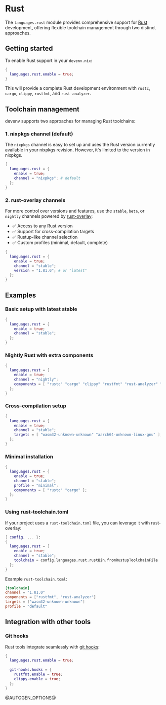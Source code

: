 
# Rust

The `languages.rust` module provides comprehensive support for [Rust](https://www.rust-lang.org/) development, offering flexible toolchain management through two distinct approaches.

## Getting started

To enable Rust support in your `devenv.nix`:

```nix
{
  languages.rust.enable = true;
}
```

This will provide a complete Rust development environment with `rustc`, `cargo`, `clippy`, `rustfmt`, and `rust-analyzer`.

## Toolchain management

devenv supports two approaches for managing Rust toolchains:

### 1. nixpkgs channel (default)

The `nixpkgs` channel is easy to set up and uses the Rust version currently available in your nixpkgs revision. However, it's limited to the version in nixpkgs.

```nix
{
  languages.rust = {
    enable = true;
    channel = "nixpkgs"; # default
  };
}
```

### 2. rust-overlay channels

For more control over versions and features, use the `stable`, `beta`, or `nightly` channels powered by [rust-overlay](https://github.com/oxalica/rust-overlay):

- ✅ Access to any Rust version
- ✅ Support for cross-compilation targets
- ✅ Rustup-like channel selection
- ✅ Custom profiles (minimal, default, complete)

```nix
{
  languages.rust = {
    enable = true;
    channel = "stable";
    version = "1.81.0"; # or "latest"
  };
}
```

## Examples

### Basic setup with latest stable

```nix
{
  languages.rust = {
    enable = true;
    channel = "stable";
  };
}
```

### Nightly Rust with extra components

```nix
{
  languages.rust = {
    enable = true;
    channel = "nightly";
    components = [ "rustc" "cargo" "clippy" "rustfmt" "rust-analyzer" "miri" ];
  };
}
```

### Cross-compilation setup

```nix
{
  languages.rust = {
    enable = true;
    channel = "stable";
    targets = [ "wasm32-unknown-unknown" "aarch64-unknown-linux-gnu" ];
  };
}
```

### Minimal installation

```nix
{
  languages.rust = {
    enable = true;
    channel = "stable";
    profile = "minimal";
    components = [ "rustc" "cargo" ];
  };
}
```

### Using rust-toolchain.toml

If your project uses a `rust-toolchain.toml` file, you can leverage it with rust-overlay:

```nix
{ config, ... }:
{
  languages.rust = {
    enable = true;
    channel = "stable";
    toolchain = config.languages.rust.rustBin.fromRustupToolchainFile ./rust-toolchain.toml;
  };
}
```

Example `rust-toolchain.toml`:
```toml
[toolchain]
channel = "1.81.0"
components = ["rustfmt", "rust-analyzer"]
targets = ["wasm32-unknown-unknown"]
profile = "default"
```

## Integration with other tools

### Git hooks

Rust tools integrate seamlessly with [git hooks](/reference/options/#git-hookshooks):

```nix
{
  languages.rust.enable = true;
  
  git-hooks.hooks = {
    rustfmt.enable = true;
    clippy.enable = true;
  };
}
```

[comment]: # (Please add your documentation on top of this line)

@AUTOGEN_OPTIONS@
